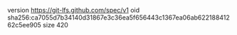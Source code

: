 version https://git-lfs.github.com/spec/v1
oid sha256:ca7055d7b34140d31867e3c36ea5f656443c1367ea06ab62218841262c5ee905
size 420
